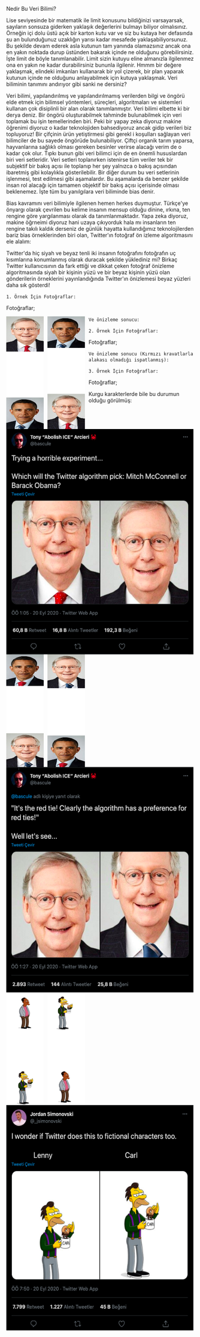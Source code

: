 Nedir Bu Veri Bilimi?

Lise seviyesinde bir matematik ile limit konusunu bildiğinizi varsayarsak, sayıların sonsuza giderken yaklaşık değerlerini bulmayı biliyor olmalısınız. Örneğin içi dolu üstü açık bir karton kutu var ve siz bu kutaya her defasında şu an bulunduğunuz uzaklığın yarısı kadar mesafede yaklaşabiliyorsunuz. Bu şekilde devam ederek asla kutunun tam yanında olamazsınız ancak ona en yakın noktada durup üstünden bakarak içinde ne olduğunu görebilirsiniz. İşte limit de böyle tanımlanabilir. Limit sizin kutuyu eline almanızla ilgilenmez ona en yakın ne kadar durabilirsiniz bununla ilgilenir. Hmmm bir değere yaklaşmak, elindeki imkanları kullanarak bir yol çizerek, bir plan yaparak kutunun içinde ne olduğunu anlayabilmek için kutuya yaklaşmak. Veri biliminin tanımını andırıyor gibi sanki ne dersiniz? 
 
Veri bilimi, yapılandırılmış ve yapılandırılmamış verilerden bilgi ve öngörü elde etmek için bilimsel yöntemleri, süreçleri, algoritmaları ve sistemleri kullanan çok disiplinli bir alan olarak tanımlanmıştır. Veri bilimi elbette ki bir derya deniz. Bir öngörü oluşturabilmek tahminde bulunabilmek için veri toplamak bu işin temellerinden biri. Peki bir yapay zeka diyoruz makine öğrenimi diyoruz o kadar teknolojiden bahsediyoruz ancak gidip verileri biz topluyoruz! Bir çifçinin ürün yetiştirmesi gibi gerekl   i koşulları sağlayan veri bilimciler de bu sayede öngörüde bulunabiliyor. Çiftçi organik tarım yaparsa, hayvanlarına sağlıklı olması gereken besinler verirse alacağı verim de o kadar çok olur. Tıpkı bunun gibi veri bilimci için de en önemli hususlardan biri veri setleridir. Veri setleri toplanırken istenirse tüm veriler tek bir subjektif bir bakış açısı ile toplanıp her şey yalnızca o bakış açısından ibaretmiş gibi kolaylıkla gösterilebilir. Bir diğer durum bu veri setlerinin işlenmesi, test edilmesi gibi aşamalardır. Bu aşamalarda da benzer şekilde insan rol alacağı için tamamen objektif bir bakış açısı içerisinde olması beklenemez. İşte tüm bu yanılgılara veri biliminde bias denir. 

Bias kavramını veri bilimiyle ilgilenen hemen herkes duymuştur. Türkçe'ye önyargı olarak çevrilen bu kelime insanın mensup olduğu dinine, ırkına, ten rengine göre yargılanması olarak da tanımlanmaktadır. Yapa zeka diyoruz, makine öğrneimi diyoruz hani uzaya çıkıyorduk hala mı insanların ten rengine takılı kaldık derseniz de günlük hayatta kullandığımız teknolojilerden bariz bias örneklerinden biri olan, Twitter'ın fotoğraf ön izleme algoritmasını ele alalım:

Twitter'da hiç siyah ve beyaz tenli iki insanın fotoğrafını fotoğrafın uç kısımlarına konumlanmış olarak duracak şekilde yüklediniz mi? Birkaç Twitter kullanıcısının da fark ettiği ve dikkat çeken fotoğraf önizleme algoritmasında siyah bir kişinin yüzü ve bir beyaz kişinin yüzü olan gönderilerin örneklerini yayınlandığında Twitter'ın önizlemesi beyaz yüzleri daha sık gösterdi!

    1. Örnek İçin Fotoğraflar: 
    
Fotoğraflar;

<img src="1.jpeg"
     alt="Example-1"
     style="float:left; margin-right: 10px;" width="100" height="300"/>

<img src="2.jpeg"
     alt="Example-2"
     style="float:left; margin-right: 10px;" width="100" height="300"/>

    Ve önizleme sonucu:
  <img src="3.png"
     alt="Result-1"
     style="float:left; margin-right: 10px;" width="500" height="600"/>

    2. Örnek İçin Fotoğraflar: 
Fotoğraflar;
<img src="4.jpeg"
     alt="Example-3"
     style="float:left; margin-right: 10px;" width="100" height="300"/>

<img src="5.jpeg"
     alt="Example-4"
     style="float:left; margin-right: 10px;" width="100" height="300"/>

    Ve önizleme sonucu (Kırmızı kravatlarla alakası olmadığı ispatlanmış):
  <img src="6.png"
     alt="Result-2"
     style="float:left; margin-right: 10px;" width="500" height="600"/>

    3. Örnek İçin Fotoğraflar: 
Fotoğraflar;
<img src="7.jpeg"
     alt="Example-3"
     style="float:left; margin-right: 10px;" width="100" height="300"/>

<img src="8.jpeg"
     alt="Example-4"
     style="float:left; margin-right: 10px;" width="100" height="300"/>

   Kurgu karakterlerde bile bu durumun olduğu görülmüş:
  <img src="9.png"
     alt="Result-2"
     style="float:left; margin-right: 10px;" width="500" height="600"/>

     Kullanıcıların bunu fark etmesinden sonra yetkililerden de geliştirmeler yaptıklarına ilişkin açıklamalar gelmiş. Görüldüğü gibi ünlü bir sosyal medya platformu da olsanız insan elinden çıkan veri setleriyle işlem yapıldığında objektif sonuçlar elde etmek neredeyse imkansız. Bu ve bu gibi sebeplerden veri biliminde bias terimi ortaya çıkıyor. Bunun çözümü olarak da birçok farklı ırk ve kökenden insanın belki de bu işlemlerde söz hakkı olması gerekir ki bizim öğrettiğimiz makineler doğruya en yakın kararı verebilsin...
